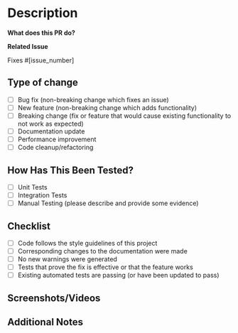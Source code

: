 # Description

**What does this PR do?**
<!-- Provide a clear and concise description of the changes -->

**Related Issue**
<!-- Does it fix an open issue? Link it here -->
Fixes #[issue_number]

## Type of change
<!-- Please delete options that are not relevant -->
- [ ] Bug fix (non-breaking change which fixes an issue)
- [ ] New feature (non-breaking change which adds functionality)
- [ ] Breaking change (fix or feature that would cause existing functionality to not work as expected)
- [ ] Documentation update
- [ ] Performance improvement
- [ ] Code cleanup/refactoring

## How Has This Been Tested?
<!-- Please describe the tests you ran to verify your changes -->
- [ ] Unit Tests
- [ ] Integration Tests
- [ ] Manual Testing (please describe and provide some evidence)

## Checklist
- [ ] Code follows the style guidelines of this project
- [ ] Corresponding changes to the documentation were made
- [ ] No new warnings were generated
- [ ] Tests that prove the fix is effective or that the feature works
- [ ] Existing automated tests are passing (or have been updated to pass)

## Screenshots/Videos
<!-- If applicable, add screenshots or videos to help explain your changes -->

## Additional Notes
<!-- Add any other context about the PR here -->
